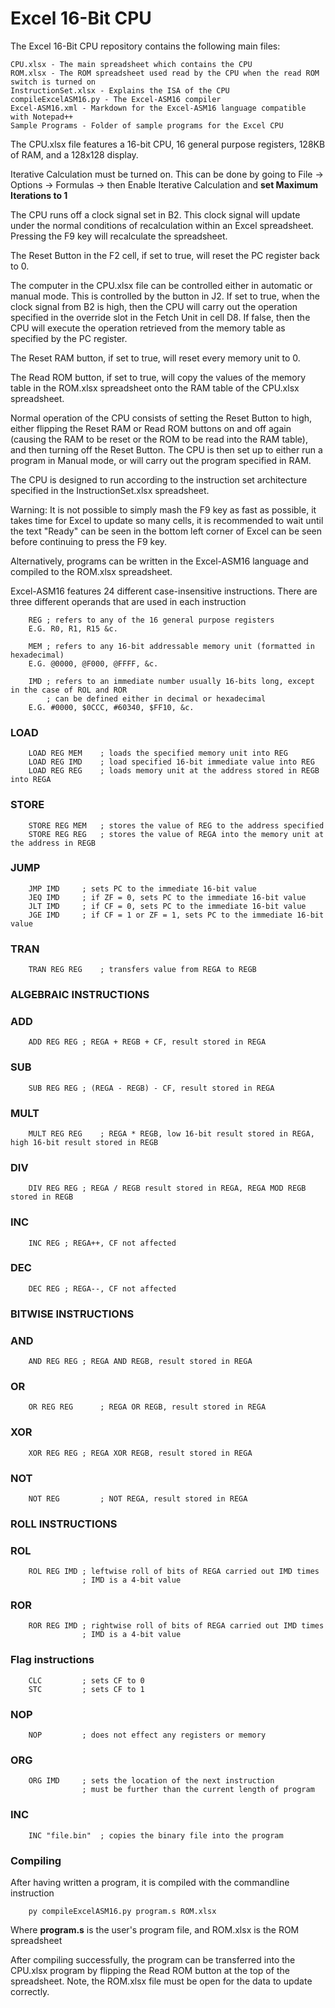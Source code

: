 # Excel 16-Bit CPU
The Excel 16-Bit CPU repository contains the following main files:
```
CPU.xlsx - The main spreadsheet which contains the CPU
ROM.xlsx - The ROM spreadsheet used read by the CPU when the read ROM switch is turned on
InstructionSet.xlsx - Explains the ISA of the CPU
compileExcelASM16.py - The Excel-ASM16 compiler
Excel-ASM16.xml - Markdown for the Excel-ASM16 language compatible with Notepad++
Sample Programs - Folder of sample programs for the Excel CPU
```

The CPU.xlsx file features a 16-bit CPU, 16 general purpose registers, 128KB of RAM, and a 128x128 display.

Iterative Calculation must be turned on. This can be done by going to File -> Options -> Formulas -> then Enable Iterative Calculation and **set Maximum Iterations to 1**

The CPU runs off a clock signal set in B2. This clock signal will update under the normal conditions of recalculation within an Excel spreadsheet. Pressing the F9 key will recalculate the spreadsheet. 

The Reset Button in the F2 cell, if set to true, will reset the PC register back to 0. 

The computer in the CPU.xlsx file can be controlled either in automatic or manual mode. This is controlled by the button in J2. If set to true, when the clock signal from B2 is high, then the CPU will carry out the operation specified in the override slot in the Fetch Unit in cell D8. If false, then the CPU will execute the operation retrieved from the memory table as specified by the PC register. 

The Reset RAM button, if set to true, will reset every memory unit to 0. 

The Read ROM button, if set to true, will copy the values of the memory table in the ROM.xlsx spreadsheet onto the RAM table of the CPU.xlsx spreadsheet. 

Normal operation of the CPU consists of setting the Reset Button to high, either flipping the Reset RAM or Read ROM buttons on and off again (causing the RAM to be reset or the ROM to be read into the RAM table), and then turning off the Reset Button. The CPU is then set up to either run a program in Manual mode, or will carry out the program specified in RAM. 


The CPU is designed to run according to the instruction set architecture specified in the InstructionSet.xlsx spreadsheet. 

Warning: It is not possible to simply mash the F9 key as fast as possible, it takes time for Excel to update so many cells, it is recommended to wait until the text "Ready" can be seen in the bottom left corner of Excel can be seen before continuing to press the F9 key. 


Alternatively, programs can be written in the Excel-ASM16 language and compiled to the ROM.xlsx spreadsheet.

Excel-ASM16 features 24 different case-insensitive instructions. 
There are three different operands that are used in each instruction
```
	REG	; refers to any of the 16 general purpose registers
	E.G. R0, R1, R15 &c.
	
	MEM	; refers to any 16-bit addressable memory unit (formatted in hexadecimal)
	E.G. @0000, @F000, @FFFF, &c.

	IMD	; refers to an immediate number usually 16-bits long, except in the case of ROL and ROR
		; can be defined either in decimal or hexadecimal
	E.G. #0000, $0CCC, #60340, $FF10, &c.
```
### LOAD
```
	LOAD REG MEM	; loads the specified memory unit into REG
	LOAD REG IMD	; load specified 16-bit immediate value into REG
	LOAD REG REG	; loads memory unit at the address stored in REGB into REGA
```
### STORE
```
	STORE REG MEM	; stores the value of REG to the address specified
	STORE REG REG 	; stores the value of REGA into the memory unit at the address in REGB
```
### JUMP
```
	JMP IMD		; sets PC to the immediate 16-bit value
	JEQ IMD		; if ZF = 0, sets PC to the immediate 16-bit value
	JLT IMD		; if CF = 0, sets PC to the immediate 16-bit value 
	JGE IMD		; if CF = 1 or ZF = 1, sets PC to the immediate 16-bit value 
```
### TRAN
```
	TRAN REG REG	; transfers value from REGA to REGB
```
### ALGEBRAIC INSTRUCTIONS
### ADD
```
	ADD REG REG	; REGA + REGB + CF, result stored in REGA
```
### SUB
```
	SUB REG REG	; (REGA - REGB) - CF, result stored in REGA
```
### MULT
```
	MULT REG REG	; REGA * REGB, low 16-bit result stored in REGA, high 16-bit result stored in REGB
```
### DIV
```
	DIV REG REG	; REGA / REGB result stored in REGA, REGA MOD REGB stored in REGB
```
### INC
```
	INC REG	; REGA++, CF not affected
```
### DEC
```
	DEC REG	; REGA--, CF not affected
```
### BITWISE INSTRUCTIONS
### AND
```
	AND REG REG	; REGA AND REGB, result stored in REGA
```
### OR
```
	OR REG REG		; REGA OR REGB, result stored in REGA
```
### XOR
```
	XOR REG REG	; REGA XOR REGB, result stored in REGA
```
### NOT
```
	NOT REG 		; NOT REGA, result stored in REGA
```
### ROLL INSTRUCTIONS
### ROL
```
	ROL REG IMD	; leftwise roll of bits of REGA carried out IMD times
				; IMD is a 4-bit value
```
### ROR
```
	ROR REG IMD	; rightwise roll of bits of REGA carried out IMD times
				; IMD is a 4-bit value
```
### Flag instructions
```
	CLC			; sets CF to 0
	STC			; sets CF to 1 
```
### NOP
```
	NOP			; does not effect any registers or memory
```
### ORG
```
	ORG IMD		; sets the location of the next instruction
				; must be further than the current length of program
```
### INC
```
	INC "file.bin"	; copies the binary file into the program
```

### Compiling
After having written a program, it is compiled with the commandline instruction
```
	py compileExcelASM16.py program.s ROM.xlsx
```
Where **program.s** is the user's program file, and ROM.xlsx is the ROM spreadsheet

After compiling successfully, the program can be transferred into the CPU.xlsx program by flipping the Read ROM button at the top of the spreadsheet. Note, the ROM.xlsx file must be open for the data to update correctly. 











